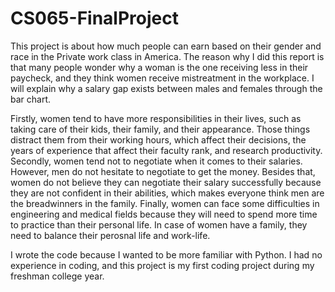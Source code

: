 # CS065-FinalProject
  This project is about how much people can earn based on their gender and race in the Private work class in America. The reason why I did this report is that many people wonder why a woman is the one receiving less in their paycheck, and they think women receive mistreatment in the workplace. I will explain why a salary gap exists between males and females through the bar chart.
 
 Firstly, women tend to have more responsibilities in their lives, such as taking care of their kids, their family, and their appearance. Those things distract them from their working hours, which affect their decisions, the years of experience that affect their faculty rank, and research productivity. Secondly, women tend not to negotiate when it comes to their salaries. However, men do not hesitate to negotiate to get the money. Besides that, women do not believe they can negotiate their salary successfully because they are not confident in their abilities, which makes everyone think men are the breadwinners in the family. Finally, women can face some difficulties in engineering and medical fields because they will need to spend more time to practice than their personal life. In case of women have a family, they need to balance their perosnal life and work-life.
 
 I wrote the code because I wanted to be more familiar with Python. I had no experience in coding, and this project is my first coding project during my freshman college year. 
